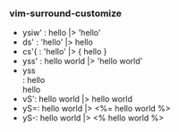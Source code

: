 ### vim-surround-customize
- ysiw' : hello |> 'hello'
- ds' : 'hello' |> hello
- cs'{ : 'hello' |> { hello }
- yss' : hello world |> 'hello world'
- yss<div> : hello <div>hello</div>
- vS': hello world |> hello world
- yS=: hello world |> <%= hello world %>
- yS-: hello world |> <% hello world %>
